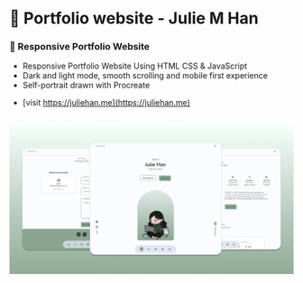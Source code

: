 #   💼 Portfolio website - Julie M Han

###  💼 Responsive Portfolio Website

- Responsive Portfolio Website Using HTML CSS & JavaScript
- Dark and light mode, smooth scrolling and mobile first experience
- Self-portrait drawn with Procreate

* [visit https://juliehan.me](https://juliehan.me)

##

![preview img](/previewportfolio.png)
